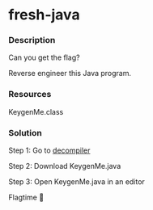 # fresh-java

### Description

Can you get the flag? 

Reverse engineer this Java program.

### Resources

KeygenMe.class

### Solution 

Step 1: Go to [decompiler](https://www.decompiler.com/)

Step 2: Download KeygenMe.java

Step 3: Open KeygenMe.java in an editor

Flagtime :ramen:
